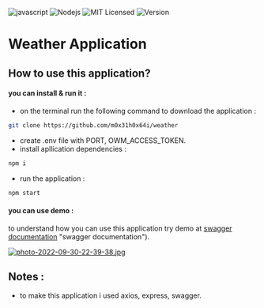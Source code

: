 ![javascript](https://badges.aleen42.com/src/javascript.svg)
![Nodejs](https://img.shields.io/badge/-Node.js-58595a?style=flat&logo=Node.js)
![MIT Licensed](https://img.shields.io/badge/license-MIT-brightgreen)
![Version](https://img.shields.io/badge/version-5.0.0-brightgreen)

# **Weather Application**

## How to use this application?
#### you can install & run it :
- on the terminal run the following command to download the application :
```bash
git clone https://github.com/m0x31h0x64i/weather
```
-  create .env file with PORT, OWM_ACCESS_TOKEN.
-  install apllication dependencies :
```bash
npm i
```
-  run the application :
```bash
npm start
```
#### you can use demo :
to understand how you can use this application try demo at [swagger documentation](https://quaint-fawn-snaps.cyclic.app/api-docs) "swagger documentation").

[![photo-2022-09-30-22-39-38.jpg](https://i.postimg.cc/pdn2n4s2/photo-2022-09-30-22-39-38.jpg)](https://postimg.cc/rdM6Bn6b)

## Notes :
- to make this application i used axios, express, swagger.
